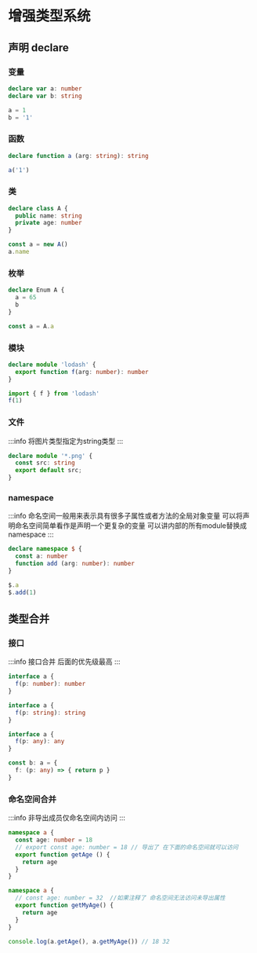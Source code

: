 # 增强类型系统

## 声明 declare

### 变量
```ts
declare var a: number
declare var b: string

a = 1
b = '1'
```

### 函数
```ts
declare function a (arg: string): string

a('1')
```

### 类
```ts
declare class A {
  public name: string
  private age: number
}

const a = new A()
a.name
```

### 枚举
```ts
declare Enum A {
  a = 65
  b
}

const a = A.a
```

### 模块
```ts
declare module 'lodash' {
  export function f(arg: number): number
}

import { f } from 'lodash'
f(1)
```

### 文件
:::info
将图片类型指定为string类型
:::
```ts
declare module '*.png' {
  const src: string
  export default src;
}
```

### namespace
:::info
命名空间一般用来表示具有很多子属性或者方法的全局对象变量
可以将声明命名空间简单看作是声明一个更复杂的变量
可以讲内部的所有module替换成namespace
:::
```ts
declare namespace $ {
  const a: number
  function add (arg: number): number
}

$.a
$.add(1)
```

## 类型合并

### 接口
:::info
接口合并 后面的优先级最高
:::
```ts
interface a {
  f(p: number): number
}

interface a {
  f(p: string): string
}

interface a {
  f(p: any): any
}

const b: a = {
  f: (p: any) => { return p } 
}
```

### 命名空间合并
:::info
非导出成员仅命名空间内访问
:::
```ts
namespace a {
  const age: number = 18
  // export const age: number = 18 // 导出了 在下面的命名空间就可以访问
  export function getAge () {
    return age
  }
}

namespace a {
  // const age: number = 32  //如果注释了 命名空间无法访问未导出属性
  export function getMyAge() {
    return age
  }
}

console.log(a.getAge(), a.getMyAge()) // 18 32
```